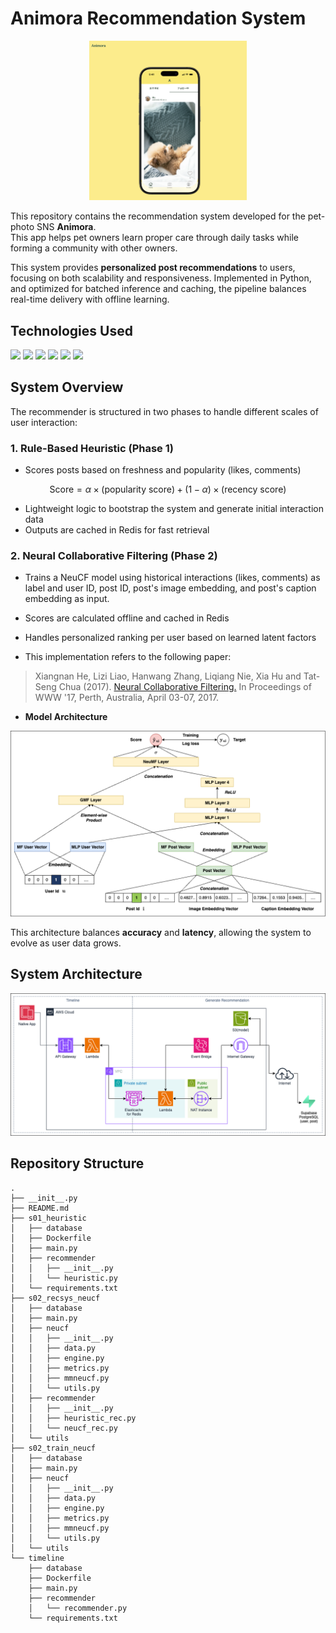 # Animora Recommendation System
<p align="center">
  <img src="images/animora-homescreen.png" alt="Animora Home Screen" width="50%"/>
</p>

This repository contains the recommendation system developed for  the pet-photo SNS **Animora**. \
This app helps pet owners learn proper care through daily tasks while forming a community with other owners.

This system provides **personalized post recommendations** to users, focusing on both scalability and responsiveness.
Implemented in Python, and optimized for batched inference and caching, the pipeline balances real-time delivery with offline learning.

## Technologies Used
<p style="display: inline">
    <img src=https://img.shields.io/badge/-Python-F2C63C.svg?logo=python&style=for-the-badge>
    <img src="https://img.shields.io/badge/-PyTorch-EE4C2C.svg?logo=pytorch&logoColor=white&style=for-the-badge" />
    <img src="https://img.shields.io/badge/-FastAPI-009688.svg?logo=fastapi&logoColor=white&style=for-the-badge" />
    <img src="https://img.shields.io/badge/-AWS-FF9900.svg?logo=amazonaws&logoColor=white&style=for-the-badge" />
    <img src="https://img.shields.io/badge/-Redis-D82C20.svg?logo=redis&logoColor=white&style=for-the-badge" />
    <img src="https://img.shields.io/badge/-PostgreSQL-336791.svg?logo=postgresql&logoColor=white&style=for-the-badge" />
</p>

## System Overview
The recommender is structured in two phases to handle different scales of user interaction:

### 1. Rule-Based Heuristic (Phase 1)
- Scores posts based on freshness and popularity (likes, comments)

$$\text{Score} = \alpha \times (\text{popularity score}) + (1-\alpha) \times (\text{recency score})$$

- Lightweight logic to bootstrap the system and generate initial interaction data
- Outputs are cached in Redis for fast retrieval

### 2. Neural Collaborative Filtering (Phase 2)
- Trains a NeuCF model using historical interactions (likes, comments) as label and user ID, post ID, post's image embedding, and post's caption embedding as input.

- Scores are calculated offline and cached in Redis

- Handles personalized ranking per user based on learned latent factors

- This implementation refers to the following paper: 
> Xiangnan He, Lizi Liao, Hanwang Zhang, Liqiang Nie, Xia Hu and Tat-Seng Chua (2017). [Neural Collaborative Filtering.](http://dl.acm.org/citation.cfm?id=3052569) In Proceedings of WWW '17, Perth, Australia, April 03-07, 2017.

- **Model Architecture**
<p align="center">
  <img src="images/neucf_architecture.png" alt="NeuCF Architecture" />
</p>


This architecture balances **accuracy** and **latency**, allowing the system to evolve as user data grows.

## System Architecture
<p align="center">
  <img src="images/system_architecture.png" alt="System Architecture" />
</p>


## Repository Structure
```
.
├── __init__.py
├── README.md
├── s01_heuristic
│   ├── database
│   ├── Dockerfile
│   ├── main.py
│   ├── recommender
│   │   ├── __init__.py
│   │   └── heuristic.py
│   └── requirements.txt
├── s02_recsys_neucf
│   ├── database
│   ├── main.py
│   ├── neucf
│   │   ├── __init__.py
│   │   ├── data.py
│   │   ├── engine.py
│   │   ├── metrics.py
│   │   ├── mmneucf.py
│   │   └── utils.py
│   ├── recommender
│   │   ├── __init__.py
│   │   ├── heuristic_rec.py
│   │   └── neucf_rec.py
│   └── utils
├── s02_train_neucf
│   ├── database
│   ├── main.py
│   ├── neucf
│   │   ├── __init__.py
│   │   ├── data.py
│   │   ├── engine.py
│   │   ├── metrics.py
│   │   ├── mmneucf.py
│   │   └── utils.py
│   └── utils
└── timeline
    ├── database
    ├── Dockerfile
    ├── main.py
    ├── recommender
    │   └── recommender.py
    └── requirements.txt
```